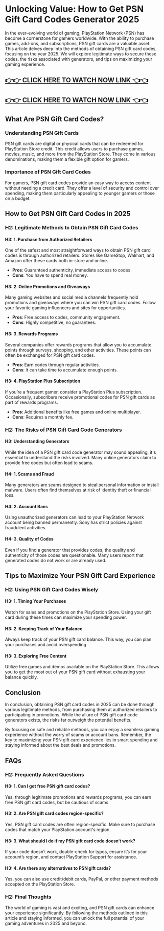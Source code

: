 # Unlocking Value: How to Get PSN Gift Card Codes Generator 2025

In the ever-evolving world of gaming, PlayStation Network (PSN) has become a cornerstone for gamers worldwide. With the ability to purchase games, add-ons, and subscriptions, PSN gift cards are a valuable asset. This article delves deep into the methods of obtaining PSN gift card codes, focusing on the year 2025. We will explore legitimate ways to secure these codes, the risks associated with generators, and tips on maximizing your gaming experience.

[👉👉 CLICK HERE TO WATCH NOW LINK 👈👈](https://todaylink.site/freegiftcard/)
--
[👉👉 CLICK HERE TO WATCH NOW LINK 👈👈](https://todaylink.site/freegiftcard/)
--

## What Are PSN Gift Card Codes?

### Understanding PSN Gift Cards

PSN gift cards are digital or physical cards that can be redeemed for PlayStation Store credit. This credit allows users to purchase games, movies, music, and more from the PlayStation Store. They come in various denominations, making them a flexible gift option for gamers.

### Importance of PSN Gift Card Codes

For gamers, PSN gift card codes provide an easy way to access content without needing a credit card. They offer a level of security and control over spending, making them particularly appealing to younger gamers or those on a budget.

## How to Get PSN Gift Card Codes in 2025

### H2: Legitimate Methods to Obtain PSN Gift Card Codes

#### H3: 1. Purchase from Authorized Retailers

One of the safest and most straightforward ways to obtain PSN gift card codes is through authorized retailers. Stores like GameStop, Walmart, and Amazon offer these cards both in-store and online. 

- **Pros**: Guaranteed authenticity, immediate access to codes.
- **Cons**: You have to spend real money.

#### H3: 2. Online Promotions and Giveaways

Many gaming websites and social media channels frequently hold promotions and giveaways where you can win PSN gift card codes. Follow your favorite gaming influencers and sites for opportunities.

- **Pros**: Free access to codes, community engagement.
- **Cons**: Highly competitive, no guarantees.

#### H3: 3. Rewards Programs

Several companies offer rewards programs that allow you to accumulate points through surveys, shopping, and other activities. These points can often be exchanged for PSN gift card codes.

- **Pros**: Earn codes through regular activities.
- **Cons**: It can take time to accumulate enough points.

#### H3: 4. PlayStation Plus Subscription

If you’re a frequent gamer, consider a PlayStation Plus subscription. Occasionally, subscribers receive promotional codes for PSN gift cards as part of rewards programs.

- **Pros**: Additional benefits like free games and online multiplayer.
- **Cons**: Requires a monthly fee.

### H2: The Risks of PSN Gift Card Code Generators

#### H3: Understanding Generators

While the idea of a PSN gift card code generator may sound appealing, it's essential to understand the risks involved. Many online generators claim to provide free codes but often lead to scams.

#### H4: 1. Scams and Fraud

Many generators are scams designed to steal personal information or install malware. Users often find themselves at risk of identity theft or financial loss.

#### H4: 2. Account Bans

Using unauthorized generators can lead to your PlayStation Network account being banned permanently. Sony has strict policies against fraudulent activities.

#### H4: 3. Quality of Codes

Even if you find a generator that provides codes, the quality and authenticity of those codes are questionable. Many users report that generated codes do not work or are already used.

## Tips to Maximize Your PSN Gift Card Experience

### H2: Using PSN Gift Card Codes Wisely

#### H3: 1. Timing Your Purchases

Watch for sales and promotions on the PlayStation Store. Using your gift card during these times can maximize your spending power.

#### H3: 2. Keeping Track of Your Balance

Always keep track of your PSN gift card balance. This way, you can plan your purchases and avoid overspending.

#### H3: 3. Exploring Free Content

Utilize free games and demos available on the PlayStation Store. This allows you to get the most out of your PSN gift card without exhausting your balance quickly.

## Conclusion

In conclusion, obtaining PSN gift card codes in 2025 can be done through various legitimate methods, from purchasing them at authorized retailers to participating in promotions. While the allure of PSN gift card code generators exists, the risks far outweigh the potential benefits.

By focusing on safe and reliable methods, you can enjoy a seamless gaming experience without the worry of scams or account bans. Remember, the key to maximizing your PSN gift card experience lies in smart spending and staying informed about the best deals and promotions.

## FAQs

### H2: Frequently Asked Questions

#### H3: 1. Can I get free PSN gift card codes?

Yes, through legitimate promotions and rewards programs, you can earn free PSN gift card codes, but be cautious of scams.

#### H3: 2. Are PSN gift card codes region-specific?

Yes, PSN gift card codes are often region-specific. Make sure to purchase codes that match your PlayStation account's region.

#### H3: 3. What should I do if my PSN gift card code doesn’t work?

If your code doesn’t work, double-check for typos, ensure it’s for your account’s region, and contact PlayStation Support for assistance.

#### H3: 4. Are there any alternatives to PSN gift cards?

Yes, you can also use credit/debit cards, PayPal, or other payment methods accepted on the PlayStation Store.

### H2: Final Thoughts

The world of gaming is vast and exciting, and PSN gift cards can enhance your experience significantly. By following the methods outlined in this article and staying informed, you can unlock the full potential of your gaming adventures in 2025 and beyond.
